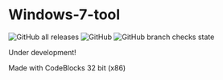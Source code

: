 # Windows-7-tool
![GitHub all releases](https://img.shields.io/github/downloads/simon89032/Windows-7-tool/total?style=flat-square)
![GitHub](https://img.shields.io/github/license/simon89032/Windows-7-tool)
![GitHub branch checks state](https://img.shields.io/github/checks-status/simon89032/Windows-7-tool/main)

Under development! 

Made with CodeBlocks 32 bit (x86)
